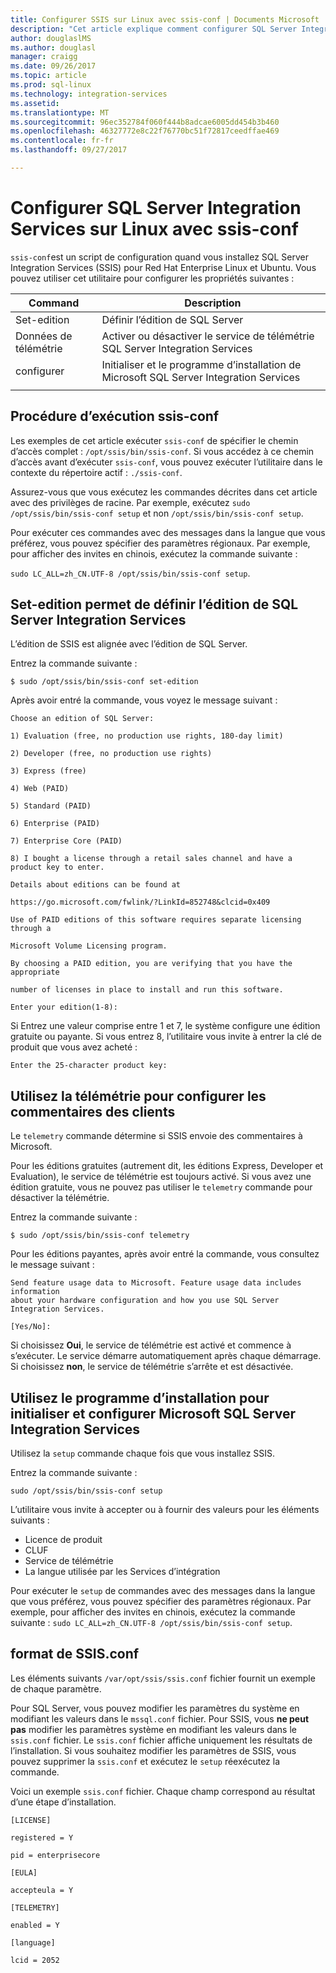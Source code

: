 ```yaml
---
title: Configurer SSIS sur Linux avec ssis-conf | Documents Microsoft
description: "Cet article explique comment configurer SQL Server Integration Services sur Linux avec l’utilitaire ssis-conf."
author: douglaslMS
ms.author: douglasl
manager: craigg
ms.date: 09/26/2017
ms.topic: article
ms.prod: sql-linux
ms.technology: integration-services
ms.assetid: 
ms.translationtype: MT
ms.sourcegitcommit: 96ec352784f060f444b8adcae6005dd454b3b460
ms.openlocfilehash: 46327772e8c22f76770bc51f72817ceedffae469
ms.contentlocale: fr-fr
ms.lasthandoff: 09/27/2017

---
```

# <a name="configure-sql-server-integration-services-on-linux-with-ssis-conf"></a>Configurer SQL Server Integration Services sur Linux avec ssis-conf

`ssis-conf`est un script de configuration quand vous installez SQL Server Integration Services (SSIS) pour Red Hat Enterprise Linux et Ubuntu. Vous pouvez utiliser cet utilitaire pour configurer les propriétés suivantes :

| Command |  Description |
|-------------|---------------------------------------------------------------------|
| Set-edition | Définir l’édition de SQL Server                                       |
| Données de télémétrie   | Activer ou désactiver le service de télémétrie SQL Server Integration Services |
| configurer       | Initialiser et le programme d’installation de Microsoft SQL Server Integration Services      |
|||

## <a name="how-to-run-ssis-conf"></a>Procédure d’exécution ssis-conf

Les exemples de cet article exécuter `ssis-conf` de spécifier le chemin d’accès complet : `/opt/ssis/bin/ssis-conf`. Si vous accédez à ce chemin d’accès avant d’exécuter `ssis-conf`, vous pouvez exécuter l’utilitaire dans le contexte du répertoire actif : `./ssis-conf`.

Assurez-vous que vous exécutez les commandes décrites dans cet article avec des privilèges de racine. Par exemple, exécutez `sudo /opt/ssis/bin/ssis-conf setup` et non `/opt/ssis/bin/ssis-conf setup`.

Pour exécuter ces commandes avec des messages dans la langue que vous préférez, vous pouvez spécifier des paramètres régionaux. Par exemple, pour afficher des invites en chinois, exécutez la commande suivante :

`sudo LC_ALL=zh_CN.UTF-8 /opt/ssis/bin/ssis-conf setup`.

## <a name="use-set-edition-to-set-the-edition-of-sql-server-integration-services"></a>Set-edition permet de définir l’édition de SQL Server Integration Services

L’édition de SSIS est alignée avec l’édition de SQL Server.

Entrez la commande suivante :

`$ sudo /opt/ssis/bin/ssis-conf set-edition`

Après avoir entré la commande, vous voyez le message suivant :

```
Choose an edition of SQL Server:

1) Evaluation (free, no production use rights, 180-day limit)

2) Developer (free, no production use rights)

3) Express (free)

4) Web (PAID)

5) Standard (PAID)

6) Enterprise (PAID)

7) Enterprise Core (PAID)

8) I bought a license through a retail sales channel and have a product key to enter.

Details about editions can be found at

https://go.microsoft.com/fwlink/?LinkId=852748&clcid=0x409

Use of PAID editions of this software requires separate licensing through a

Microsoft Volume Licensing program.

By choosing a PAID edition, you are verifying that you have the appropriate

number of licenses in place to install and run this software.

Enter your edition(1-8):
```

Si Entrez une valeur comprise entre 1 et 7, le système configure une édition gratuite ou payante. Si vous entrez 8, l’utilitaire vous invite à entrer la clé de produit que vous avez acheté :

```
Enter the 25-character product key:
```

## <a name="use-telemetry-to-configure-customer-feedback"></a>Utilisez la télémétrie pour configurer les commentaires des clients

Le `telemetry` commande détermine si SSIS envoie des commentaires à Microsoft.

Pour les éditions gratuites (autrement dit, les éditions Express, Developer et Evaluation), le service de télémétrie est toujours activé. Si vous avez une édition gratuite, vous ne pouvez pas utiliser le `telemetry` commande pour désactiver la télémétrie.

Entrez la commande suivante :

`$ sudo /opt/ssis/bin/ssis-conf telemetry`

Pour les éditions payantes, après avoir entré la commande, vous consultez le message suivant :

```
Send feature usage data to Microsoft. Feature usage data includes information
about your hardware configuration and how you use SQL Server Integration Services.

[Yes/No]:
```

Si choisissez **Oui**, le service de télémétrie est activé et commence à s’exécuter. Le service démarre automatiquement après chaque démarrage. Si choisissez **non**, le service de télémétrie s’arrête et est désactivée.

## <a name="use-setup-to-initialize-and-set-up-microsoft-sql-server-integration-services"></a>Utilisez le programme d’installation pour initialiser et configurer Microsoft SQL Server Integration Services

Utilisez la `setup` commande chaque fois que vous installez SSIS.

Entrez la commande suivante :

`sudo /opt/ssis/bin/ssis-conf setup`

L’utilitaire vous invite à accepter ou à fournir des valeurs pour les éléments suivants :
-   Licence de produit
-   CLUF
-   Service de télémétrie
-   La langue utilisée par les Services d’intégration

Pour exécuter le `setup` de commandes avec des messages dans la langue que vous préférez, vous pouvez spécifier des paramètres régionaux. Par exemple, pour afficher des invites en chinois, exécutez la commande suivante : `sudo LC_ALL=zh_CN.UTF-8 /opt/ssis/bin/ssis-conf setup`.

## <a name="ssisconf-format"></a>format de SSIS.conf

Les éléments suivants `/var/opt/ssis/ssis.conf` fichier fournit un exemple de chaque paramètre.

Pour SQL Server, vous pouvez modifier les paramètres du système en modifiant les valeurs dans le `mssql.conf` fichier. Pour SSIS, vous **ne peut pas** modifier les paramètres système en modifiant les valeurs dans le `ssis.conf` fichier. Le `ssis.conf` fichier affiche uniquement les résultats de l’installation. Si vous souhaitez modifier les paramètres de SSIS, vous pouvez supprimer la `ssis.conf` et exécutez le `setup` réexécutez la commande.

Voici un exemple `ssis.conf` fichier. Chaque champ correspond au résultat d’une étape d’installation.

```
[LICENSE]
                       
registered = Y        
                       
pid = enterprisecore  
                       
[EULA]
                       
accepteula = Y        
                       
[TELEMETRY]
                       
enabled = Y           
                       
[language]
                       
lcid = 2052
```
